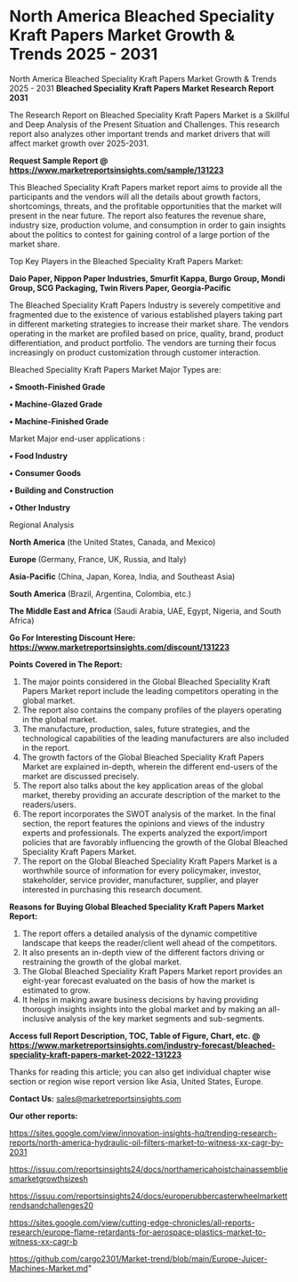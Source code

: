 # North America Bleached Speciality Kraft Papers Market Growth & Trends 2025 - 2031
North America Bleached Speciality Kraft Papers Market Growth & Trends 2025 - 2031
<strong>Bleached Speciality Kraft Papers Market Research Report 2031</strong>

The Research Report on Bleached Speciality Kraft Papers Market is a Skillful and Deep Analysis of the Present Situation and Challenges. This research report also analyzes other important trends and market drivers that will affect market growth over 2025-2031.

<strong>Request Sample Report @ <a href=https://www.marketreportsinsights.com/sample/131223>https://www.marketreportsinsights.com/sample/131223</a></strong>

This Bleached Speciality Kraft Papers market report aims to provide all the participants and the vendors will all the details about growth factors, shortcomings, threats, and the profitable opportunities that the market will present in the near future. The report also features the revenue share, industry size, production volume, and consumption in order to gain insights about the politics to contest for gaining control of a large portion of the market share.

Top Key Players in the Bleached Speciality Kraft Papers Market:

<strong>Daio Paper, Nippon Paper Industries, Smurfit Kappa, Burgo Group, Mondi Group, SCG Packaging, Twin Rivers Paper, Georgia-Pacific</strong>

The Bleached Speciality Kraft Papers Industry is severely competitive and fragmented due to the existence of various established players taking part in different marketing strategies to increase their market share. The vendors operating in the market are profiled based on price, quality, brand, product differentiation, and product portfolio. The vendors are turning their focus increasingly on product customization through customer interaction.

Bleached Speciality Kraft Papers Market Major Types are:

<strong>• Smooth-Finished Grade

• Machine-Glazed Grade

• Machine-Finished Grade</strong>

Market Major end-user applications :

<strong>• Food Industry

• Consumer Goods

• Building and Construction

• Other Industry</strong>

Regional Analysis

</u><strong><b>North America</b></strong> (the United States, Canada, and Mexico)

<strong><b>Europe </b></strong>(Germany, France, UK, Russia, and Italy)

<strong><b>Asia-Pacific</b></strong> (China, Japan, Korea, India, and Southeast Asia)

<strong><b>South America</b></strong> (Brazil, Argentina, Colombia, etc.)

<strong><b>The Middle East and Africa</b></strong> (Saudi Arabia, UAE, Egypt, Nigeria, and South Africa)

<strong>Go For Interesting Discount Here: <a href=https://www.marketreportsinsights.com/discount/131223>https://www.marketreportsinsights.com/discount/131223</a></strong>

<strong>Points Covered in The Report:</strong>
<ol>
  <li>The major points considered in the Global Bleached Speciality Kraft Papers Market report include the leading competitors operating in the global market.</li>
  <li>The report also contains the company profiles of the players operating in the global market.</li>
  <li>The manufacture, production, sales, future strategies, and the technological capabilities of the leading manufacturers are also included in the report.</li>
  <li>The growth factors of the Global Bleached Speciality Kraft Papers Market are explained in-depth, wherein the different end-users of the market are discussed precisely.</li>
  <li>The report also talks about the key application areas of the global market, thereby providing an accurate description of the market to the readers/users.</li>
  <li>The report incorporates the SWOT analysis of the market. In the final section, the report features the opinions and views of the industry experts and professionals. The experts analyzed the export/import policies that are favorably influencing the growth of the Global Bleached Speciality Kraft Papers Market.</li>
  <li>The report on the Global Bleached Speciality Kraft Papers Market is a worthwhile source of information for every policymaker, investor, stakeholder, service provider, manufacturer, supplier, and player interested in purchasing this research document.</li>
</ol>
<strong>Reasons for Buying Global Bleached Speciality Kraft Papers Market Report:</strong>

<ol>
  <li>The report offers a detailed analysis of the dynamic competitive landscape that keeps the reader/client well ahead of the competitors.</li>
  <li>It also presents an in-depth view of the different factors driving or restraining the growth of the global market.</li>
  <li>The Global Bleached Speciality Kraft Papers Market report provides an eight-year forecast evaluated on the basis of how the market is estimated to grow.</li>
  <li>It helps in making aware business decisions by having providing thorough insights insights into the global market and by making an all-inclusive analysis of the key market segments and sub-segments.</li>
</ol>
<strong>Access full Report Description, TOC, Table of Figure, Chart, etc. @ <a href=https://www.marketreportsinsights.com/industry-forecast/bleached-speciality-kraft-papers-market-2022-131223>https://www.marketreportsinsights.com/industry-forecast/bleached-speciality-kraft-papers-market-2022-131223</a></strong>


Thanks for reading this article; you can also get individual chapter wise section or region wise report version like Asia, United States, Europe.

<strong>Contact Us:</strong>
sales@marketreportsinsights.com

<strong>Our other reports:</strong>

<a href=https://sites.google.com/view/innovation-insights-hq/trending-research-reports/north-america-hydraulic-oil-filters-market-to-witness-xx-cagr-by-2031>https://sites.google.com/view/innovation-insights-hq/trending-research-reports/north-america-hydraulic-oil-filters-market-to-witness-xx-cagr-by-2031</a>

<a href=https://issuu.com/reportsinsights24/docs/northamericahoistchainassembliesmarketgrowthsizesh>https://issuu.com/reportsinsights24/docs/northamericahoistchainassembliesmarketgrowthsizesh</a>

<a href=https://issuu.com/reportsinsights24/docs/europerubbercasterwheelmarkettrendsandchallenges20>https://issuu.com/reportsinsights24/docs/europerubbercasterwheelmarkettrendsandchallenges20</a>

<a href=https://sites.google.com/view/cutting-edge-chronicles/all-reports-research/europe-flame-retardants-for-aerospace-plastics-market-to-witness-xx-cagr-b>https://sites.google.com/view/cutting-edge-chronicles/all-reports-research/europe-flame-retardants-for-aerospace-plastics-market-to-witness-xx-cagr-b</a>

<a href=https://github.com/cargo2301/Market-trend/blob/main/Europe-Juicer-Machines-Market.md>https://github.com/cargo2301/Market-trend/blob/main/Europe-Juicer-Machines-Market.md</a>"
